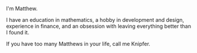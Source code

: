 I'm Matthew.

I have an education in mathematics, a hobby in development and design, experience in finance, and an obsession with leaving everything better than I found it.

If you have too many Matthews in your life, call me Knipfer.
